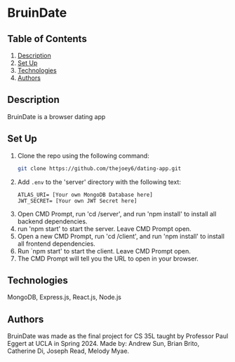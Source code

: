 # BruinDate

## Table of Contents
1. [Description](#description)
2. [Set Up](#set-up)
3. [Technologies](#technologies)
4. [Authors](#authors)

## Description
BruinDate is a browser dating app

## Set Up
1. Clone the repo using the following command:
    ```bash
    git clone https://github.com/thejoey6/dating-app.git
    ```
2. Add `.env` to the 'server' directory with the following text:
    ```env
    ATLAS_URI= [Your own MongoDB Database here]
    JWT_SECRET= [Your own JWT Secret here]
    ```
3. Open CMD Prompt, run 'cd /server', and run 'npm install' to install all backend dependencies.
5. run 'npm start' to start the server. Leave CMD Prompt open.
6. Open a new CMD Prompt, run 'cd /client', and run 'npm install' to install all frontend dependencies.
8. Run `npm start' to start the client. Leave CMD Prompt open.
9. The CMD Prompt will tell you the URL to open in your browser.
    
## Technologies
MongoDB, Express.js, React.js, Node.js

## Authors
BruinDate was made as the final project for CS 35L taught by Professor Paul Eggert at UCLA in Spring 2024. Made by: Andrew Sun, Brian Brito, Catherine Di, Joseph Read, Melody Myae.
